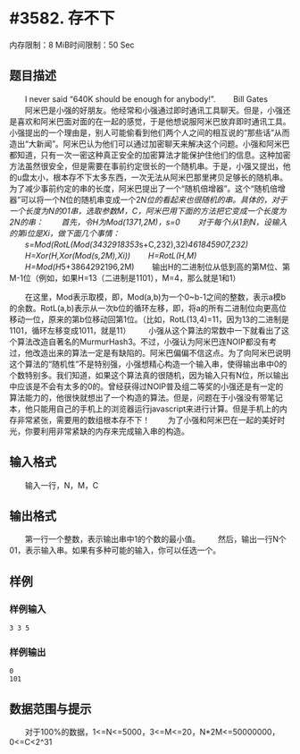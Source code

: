 # #3582. 存不下

内存限制：8 MiB时间限制：50 Sec

## 题目描述

　　I never said &ldquo;640K should be enough for anybody!&rdquo;.
　　Bill Gates
　　阿米巴是小强的好朋友。他经常和小强通过即时通讯工具聊天。但是，小强还是喜欢和阿米巴面对面的在一起的感觉，于是他想说服阿米巴放弃即时通讯工具。小强提出的一个理由是，别人可能偷看到他们两个人之间的相互说的&ldquo;那些话&rdquo;从而造出&ldquo;大新闻&rdquo;。阿米巴认为他们可以通过加密聊天来解决这个问题。小强和阿米巴都知道，只有一次一密这种真正安全的加密算法才能保护住他们的信息。这种加密方法虽然很安全，但是需要在事前约定很长的一个随机串。于是，小强又提出，他的u盘太小，根本存不下太多东西，一次无法从阿米巴那里拷贝足够长的随机串。为了减少事前约定的串的长度，阿米巴提出了一个&ldquo;随机倍增器&rdquo;。这个&ldquo;随机倍增器&rdquo;可以将一个N位的随机串变成一个2*N位的看起来也很随机的串。具体的，对于一个长度为N的01串，选取参数M，C，阿米巴用下面的方法把它变成一个长度为2N的串：
　　首先，令H为Mod(1371,2M)，s=0
　　对于每个i从1到N，设输入的第i位是Xi，做下面几个事情：
　　s=Mod(RotL(Mod(3432918353*s+C,232),32)*461845907,232)
　　H=Xor(H,Xor(Mod(s,2M),Xi))
　　H=RotL(H,M)
　　H=Mod(H*5+3864292196,2M)
　　输出H的二进制位从低到高的第M位、第M-1位（例如，如果H=13（二进制是1101），M=4，那么就是1和1）

　　在这里，Mod表示取模，即，Mod(a,b)为一个0~b-1之间的整数，表示a模b的余数。RotL(a,b)表示从一次b位的循环左移，即，将a的所有二进制位向更高位移动一位，原来的第b位移动回第1位。（比如，RotL(13,4)=11，因为13的二进制是1101，循环左移变成1011，就是11）
　　小强从这个算法的常数中一下就看出了这个算法改造自著名的MurmurHash3。不过，小强认为阿米巴连NOIP都没有考过，他改造出来的算法一定是有缺陷的。阿米巴偏偏不信这点。为了向阿米巴说明这个算法的&ldquo;随机性&rdquo;不是特别强，小强想精心构造一个输入串，使得输出串中0的个数特别多。我们知道，如果这个算法真的很随机，因为输入只有N位，所以输出中应该是不会有太多的0的。曾经获得过NOIP普及组二等奖的小强还是有一定的算法能力的，他很快就想出了一个构造的算法。但是，问题在于小强没有带笔记本，他只能用自己的手机上的浏览器运行javascript来进行计算。但是手机上的内存非常紧张，需要用的数组根本存不下！
　　为了小强和阿米巴在一起的美好时光，你要利用非常紧缺的内存来完成输入串的构造。

## 输入格式

　　输入一行，N，M，C

## 输出格式

　　第一行一个整数，表示输出串中1的个数的最小值。
　　然后，输出一行N个01，表示输入串。如果有多种可能的输入，你可以任选一个。

## 样例

### 样例输入

    
    3 3 5
    
    

### 样例输出

    
    0
    101
    
    

## 数据范围与提示

　　对于100%的数据，1<=N<=5000，3<=M<=20，N*2M<=50000000，0<=C<2^31
